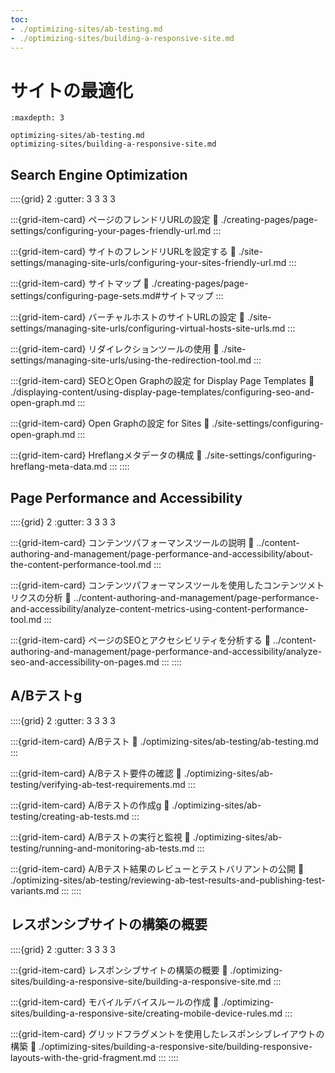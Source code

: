 ```yaml
---
toc:
- ./optimizing-sites/ab-testing.md
- ./optimizing-sites/building-a-responsive-site.md
---
```

# サイトの最適化

```{toctree}
:maxdepth: 3

optimizing-sites/ab-testing.md
optimizing-sites/building-a-responsive-site.md
```

## Search Engine Optimization

::::{grid} 2
:gutter: 3 3 3 3

:::{grid-item-card} ページのフレンドリURLの設定
:link: ./creating-pages/page-settings/configuring-your-pages-friendly-url.md
:::

:::{grid-item-card} サイトのフレンドリURLを設定する
:link: ./site-settings/managing-site-urls/configuring-your-sites-friendly-url.md
:::

:::{grid-item-card} サイトマップ
:link: ./creating-pages/page-settings/configuring-page-sets.md#サイトマップ
:::

:::{grid-item-card} バーチャルホストのサイトURLの設定
:link: ./site-settings/managing-site-urls/configuring-virtual-hosts-site-urls.md
:::

:::{grid-item-card} リダイレクションツールの使用
:link: ./site-settings/managing-site-urls/using-the-redirection-tool.md
:::

:::{grid-item-card} SEOとOpen Graphの設定 for Display Page Templates
:link: ./displaying-content/using-display-page-templates/configuring-seo-and-open-graph.md
:::

:::{grid-item-card} Open Graphの設定 for Sites
:link: ./site-settings/configuring-open-graph.md
:::

:::{grid-item-card} Hreflangメタデータの構成
:link: ./site-settings/configuring-hreflang-meta-data.md
:::
::::

## Page Performance and Accessibility

::::{grid} 2
:gutter: 3 3 3 3

:::{grid-item-card} コンテンツパフォーマンスツールの説明
:link: ../content-authoring-and-management/page-performance-and-accessibility/about-the-content-performance-tool.md
:::

:::{grid-item-card} コンテンツパフォーマンスツールを使用したコンテンツメトリクスの分析
:link: ../content-authoring-and-management/page-performance-and-accessibility/analyze-content-metrics-using-content-performance-tool.md
:::

:::{grid-item-card} ページのSEOとアクセシビリティを分析する
:link: ../content-authoring-and-management/page-performance-and-accessibility/analyze-seo-and-accessibility-on-pages.md
:::
::::

## A/Bテストg

::::{grid} 2
:gutter: 3 3 3 3

:::{grid-item-card} A/Bテスト
:link: ./optimizing-sites/ab-testing/ab-testing.md
:::

:::{grid-item-card} A/Bテスト要件の確認
:link: ./optimizing-sites/ab-testing/verifying-ab-test-requirements.md
:::

:::{grid-item-card} A/Bテストの作成g
:link: ./optimizing-sites/ab-testing/creating-ab-tests.md
:::

:::{grid-item-card} A/Bテストの実行と監視
:link: ./optimizing-sites/ab-testing/running-and-monitoring-ab-tests.md
:::

:::{grid-item-card} A/Bテスト結果のレビューとテストバリアントの公開
:link: ./optimizing-sites/ab-testing/reviewing-ab-test-results-and-publishing-test-variants.md
:::
::::

## レスポンシブサイトの構築の概要

::::{grid} 2
:gutter: 3 3 3 3

:::{grid-item-card} レスポンシブサイトの構築の概要
:link: ./optimizing-sites/building-a-responsive-site/building-a-responsive-site.md
:::

:::{grid-item-card} モバイルデバイスルールの作成
:link: ./optimizing-sites/building-a-responsive-site/creating-mobile-device-rules.md
:::

:::{grid-item-card} グリッドフラグメントを使用したレスポンシブレイアウトの構築
:link: ./optimizing-sites/building-a-responsive-site/building-responsive-layouts-with-the-grid-fragment.md
:::
::::
